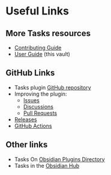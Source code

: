 # Useful Links

## More Tasks resources

- [Contributing Guide](https://publish.obsidian.md/tasks-contributing/)
- [User Guide](https://publish.obsidian.md/tasks/) (this vault)

## GitHub Links

- Tasks plugin [GitHub repository](https://github.com/obsidian-tasks-group/obsidian-tasks)
- Improving the plugin:
  - [Issues](https://github.com/obsidian-tasks-group/obsidian-tasks/issues)
  - [Discussions](https://github.com/obsidian-tasks-group/obsidian-tasks/discussions)
  - [Pull Requests](https://github.com/obsidian-tasks-group/obsidian-tasks/pulls)
- [Releases](https://github.com/obsidian-tasks-group/obsidian-tasks/releases)
- [GitHub Actions](https://github.com/obsidian-tasks-group/obsidian-tasks/actions)

## Other links

- Tasks On [Obsidian Plugins Directory](https://obsidian.md/plugins?search=obsidian-tasks-plugin)
- Tasks in the [Obsidian Hub](https://publish.obsidian.md/hub/02+-+Community+Expansions/02.05+All+Community+Expansions/Plugins/obsidian-tasks-plugin)
